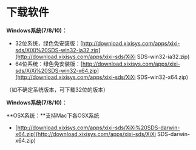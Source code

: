 # 下载软件

**Windows系统\(7/8/10\)：**

* 32位系统，绿色免安装版：[http://download.xixisys.com/apps/xixi-sds/XiXi%20SDS-win32-ia32.zip](http://download.xixisys.com/apps/xixi-sds/XiXi SDS-win32-ia32.zip)
* 64位系统：绿色免安装版：[http://download.xixisys.com/apps/xixi-sds/XiXi%20SDS-win32-x64.zip](http://download.xixisys.com/apps/xixi-sds/XiXi SDS-win32-x64.zip)

（如不确定系统版本，可下载32位的版本）

**Windows系统\(7/8/10\)：**

**OSX系统：**支持Mac下各OSX系统

* [http://download.xixisys.com/apps/xixi-sds/XiXi%20SDS-darwin-x64.zip](http://download.xixisys.com/apps/xixi-sds/XiXi SDS-darwin-x64.zip)

#### 



